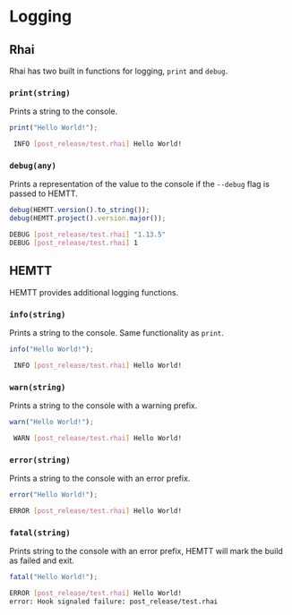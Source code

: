 # Logging

## Rhai

Rhai has two built in functions for logging, `print` and `debug`.

### `print(string)`

Prints a string to the console.

```js
print("Hello World!");
```

```sh
 INFO [post_release/test.rhai] Hello World!
```

### `debug(any)`

Prints a representation of the value to the console if the `--debug` flag is passed to HEMTT.

```js
debug(HEMTT.version().to_string());
debug(HEMTT.project().version.major());
```

```sh
DEBUG [post_release/test.rhai] "1.13.5"
DEBUG [post_release/test.rhai] 1
```

## HEMTT

HEMTT provides additional logging functions.

### `info(string)`

Prints a string to the console. Same functionality as `print`.

```js
info("Hello World!");
```

```sh
 INFO [post_release/test.rhai] Hello World!
```

### `warn(string)`

Prints a string to the console with a warning prefix.

```js
warn("Hello World!");
```

```sh
 WARN [post_release/test.rhai] Hello World!
```

### `error(string)`

Prints a string to the console with an error prefix.

```js
error("Hello World!");
```

```sh
ERROR [post_release/test.rhai] Hello World!
```

### `fatal(string)`

Prints string to the console with an error prefix, HEMTT will mark the build as failed and exit.

```js
fatal("Hello World!");
```

```sh
ERROR [post_release/test.rhai] Hello World!
error: Hook signaled failure: post_release/test.rhai
```
